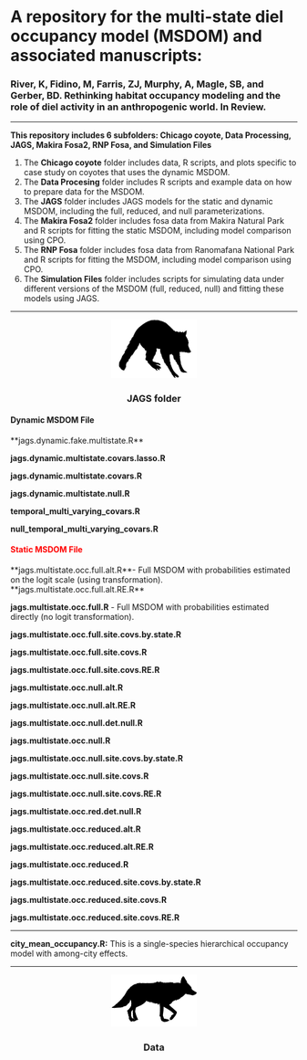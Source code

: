 
# **A repository for the multi-state diel occupancy model (MSDOM) and associated manuscripts:** 

### River, K, Fidino, M, Farris, ZJ, Murphy, A, Magle, SB, and Gerber, BD. Rethinking habitat occupancy modeling and the role of diel activity in an anthropogenic world. In Review.
---


**This repository includes 6 subfolders: Chicago coyote, Data Processing, JAGS, Makira Fosa2, RNP Fosa, and Simulation Files**
1) The **Chicago coyote** folder includes data, R scripts, and plots specific to case study on coyotes that uses the dynamic MSDOM.
2) The **Data Procesing** folder includes R scripts and example data on how to prepare data for the MSDOM.
3) The **JAGS** folder includes JAGS models for the static and dynamic MSDOM, including the full, reduced, and null parameterizations.
4) The **Makira Fosa2** folder includes fosa data from Makira Natural Park and R scripts for fitting the static MSDOM, including model comparison using CPO.
5) The **RNP Fosa** folder includes fosa data from Ranomafana National Park and R scripts for fitting the MSDOM, including model comparison using CPO.
6) The **Simulation Files** folder includes scripts for simulating data under different versions of the MSDOM (full, reduced, null) and fitting these models using JAGS.

---

<div align="center"><img width="150" height="auto" src="raccoon.jpg" alt="A silhouette of a raccoon." /></div>

<div align="center"> <h3>JAGS folder</h3> </div>
<div align="left"> <h4>Dynamic MSDOM File</h4> </div>
**jags.dynamic.fake.multistate.R**

**jags.dynamic.multistate.covars.lasso.R**

**jags.dynamic.multistate.covars.R**

**jags.dynamic.multistate.null.R**

**temporal_multi_varying_covars.R**

**null_temporal_multi_varying_covars.R**

<div align="left"> <h4><span style="color:red;">Static MSDOM File</span></h4> </div>
**jags.multistate.occ.full.alt.R**- Full MSDOM with probabilities estimated on the logit scale (using transformation).
**jags.multistate.occ.full.alt.RE.R**

**jags.multistate.occ.full.R** - Full MSDOM with probabilities estimated directly (no logit transformation).

**jags.multistate.occ.full.site.covs.by.state.R**

**jags.multistate.occ.full.site.covs.R**  

**jags.multistate.occ.full.site.covs.RE.R**         

**jags.multistate.occ.null.alt.R**

**jags.multistate.occ.null.alt.RE.R**

**jags.multistate.occ.null.det.null.R**

**jags.multistate.occ.null.R**

**jags.multistate.occ.null.site.covs.by.state.R**

**jags.multistate.occ.null.site.covs.R**

**jags.multistate.occ.null.site.covs.RE.R**

**jags.multistate.occ.red.det.null.R**

**jags.multistate.occ.reduced.alt.R**

**jags.multistate.occ.reduced.alt.RE.R**

**jags.multistate.occ.reduced.R**

**jags.multistate.occ.reduced.site.covs.by.state.R**

**jags.multistate.occ.reduced.site.covs.R**     

**jags.multistate.occ.reduced.site.covs.RE.R**



---


**city_mean_occupancy.R:** This is a single-species hierarchical occupancy model with among-city effects.

---

<div align="center"><img width="150" height="auto" src="coyote.jpg" alt="A silhouette of a coyote." /></div>

<div align="center"> <h3>Data</h3> </div>
